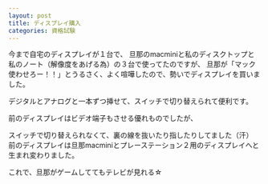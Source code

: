 ```yaml
---
layout: post
title: ディスプレイ購入
categories: 資格試験
---
```


今まで自宅のディスプレイが１台で、
旦那のmacminiと私のディスクトップと私のノート（解像度をあげる為）の３台で使ってたのですが、
旦那が「マック使わせろー！！」とうるさく、よく喧嘩したので、勢いでディスプレイを買いました。

デジタルとアナログと一本ずつ挿せて、スイッチで切り替えられて便利です。

前のディスプレイはビデオ端子もさせる優れものでしたが、

スイッチで切り替えられなくて、裏の線を抜いたり指したりしてました（汗）
前のディスプレイは旦那macminiとプレーステーション２用のディスプレイへと生まれ変わりました。

これで、旦那がゲームしててもテレビが見れる☆
